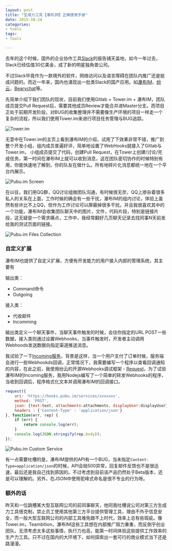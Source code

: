 ```yaml
---
layout: post
title: "生成力工具【瀑布IM】正确使用手册"
date: 2015-10-24
categories:
- tools
tags:
- tools

---
```



去年的这个时候，国外的企业协作工具[Slack](https://slack.com/)的报告铺天盖地，如今一年过去，Slack已经估值30亿美金，成了新的明星独角兽公司。  
    
不过Slack毕竟作为一款境外的软件，网络访问以及语言障碍在团队内推广还是挺成问题的。而近一年来，国内也涌现出一批类Slack的国产应用。如[瀑布IM](https://beta.pubu.im/)，[纷云](https://lesschat.com/)，[Bearychat](https://bearychat.com)等。


<!-- more -->


先简单介绍下我们团队的现状，目前我们使用Gitlab + Tower.im + 瀑布IM，团队成员提交Pull Request后，需要其他成员Review才能合并进Master分支。而项目正处于前期开发阶段，对BUG的收集整理并不需要像生产环境的项目一样走一个复杂的流程，所以我们使用Tower.im来进行项目任务管理与BUG追踪。 

![Tower.im](http://7jpp6b.com1.z0.glb.clouddn.com/blog/tower_screen.png)  

无意中在Tower.im的主页上看到瀑布IM的介绍，试用了下效果非常不错，推广到整个开发小组，组内成员普遍好评，简单地设置了WebHooks就接入了Gitlab与Tower.im， 小组成员提交了代码，创建Pull Request，在Tower上创建/讨论/完成任务，第一时间在瀑布IM上就可以收到消息，这在团队密切协作的时候特别有用，你能快速地了解到，你的队友在做什么。所有地碎片化消息都统一地在一个平台内展示。

![Pubu.im Screen](http://7jpp6b.com1.z0.glb.clouddn.com/blog/pubu_im_screen.png?t=1)

在以往，我们用QQ群，QQ讨论组做团队沟通，有时候很无奈，QQ上掺杂着很多私人的关系在上面，工作时候的确会有一些干扰，瀑布IM的组内讨论，体验上虽然有些许比不上QQ，但作为工作讨论可以屏蔽掉很多干扰。并且我很喜欢其中的一个功能，瀑布IM会收集团队聊天中的图片，文件，代码片段，特别是链接片段，这无疑是一个需求痛点，工作中，我经常翻好几页聊天记录去找同事N天前发给我的测试页面的链接。

![Pubu.im Files Collection](http://7jpp6b.com1.z0.glb.clouddn.com/blog/pubu_im_files_collection.jpg)


### 自定义扩展

瀑布IM也提供了自定义扩展，方便有开发能力的用户接入内部的管理系统，其主要有

输出类：

* Command命令
* Outgoing


接入类：

* 代收邮件
* Incomming


输出类定义一个聊天事件，当聊天事件触发的时候，会往你指定的URL POST一些数据，接入类则通过设置Webhooks，当事件触发时，开发者主动调用Webhoods发送数据向指定渠道推送消息。 

我试验了一下[Incoming服务](https://blog.pubu.im/how-to-add-incoming/)，背景是这样，当一个用户支付了订单时候，服务端会进行一些Webhookds回调，正常情况下，我需要编写一个程序以查看回调通知的内容，在此之前，我使用纷云的开源Webhooks调试框架 - [Request](http://request.lesschat.com/)，为了试验瀑布IM的Incoming服务，我用Nodejs编写了一个简单的转发Webhooks的程序，当收到回调后，程序格式化文本并调用瀑布IM的回调接口。

```javascript
request({
    uri: 'https://hooks.pubu.im/services/xxxxxxx',
    method: 'POST',
    json: {text:text, attachments:attachments, displayUser:displayUser},
    headers : {'Content-Type' : 'application/json'}
}, function(err, rep) {
    if (err) {
        return console.log(err);
    }
    console.log(JSON.stringify(rep.body));
});
```

![Pubu.im Custom Service](http://7jpp6b.com1.z0.glb.clouddn.com/blog/pubu_im_custom_service.png)  


有一点需要吐槽的是，瀑布IM提供的API有一个BUG，当未指定`Content-Type=application/json`的时候，API会抛500异常，回复邮件反馈也不是很迅速，最后还是我自己找到原因的。不过考虑到目前该产品仍然处于Beta版本，还是可以理解的。另外，在JSON中使用驼峰式命名是很不专业的行为呀。


### 额外的话

昨天和一位跳槽某大型互联网公司的前同事聊天，他同我吐槽说公司对第三方生成力工具很克制，禁止员工使用其他第三方平台提供管理工具，理由不外乎信息安全，而一般大型互联网公司的内部工具难免跟不上时代，效率上总有些瑕疵。像Tower.im，Teambition，瀑布IM这些工具想在内部推广阻力重重，而反倒乎创业团队，无须考虑太多这些事情，执行力也高，能第一时间体验这些提供工作效率的生产力工具。只不过在国内的大环境下，如何探索出一套可行的商业模式当下还是路漫漫。



